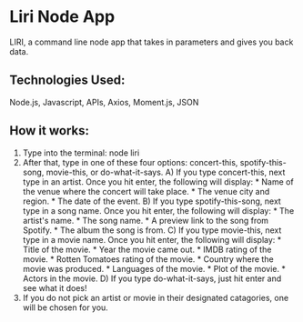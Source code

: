 # Liri Node App
LIRI, a command line node app that takes in parameters and gives you back data.

## Technologies Used:
Node.js, Javascript, APIs, Axios, Moment.js, JSON

## How it works:
1. Type into the terminal: node liri 
2. After that, type in one of these four options: concert-this, spotify-this-song, movie-this, or do-what-it-says.
  A) If you type concert-this, next type in an artist. Once you hit enter, the following will display:
       * Name of the venue where the concert will take place.
       * The venue city and region.
       * The date of the event.
  B) If you type spotify-this-song, next type in a song name. Once you hit enter, the following will display:
       * The artist's name.
       * The song name.
       * A preview link to the song from Spotify.
       * The album the song is from.
  C) If you type movie-this, next type in a movie name. Once you hit enter, the following will display:
       * Title of the movie.
       * Year the movie came out.
       * IMDB rating of the movie.
       * Rotten Tomatoes rating of the movie.
       * Country where the movie was produced.
       * Languages of the movie.
       * Plot of the movie.
       * Actors in the movie.
  D) If you type do-what-it-says, just hit enter and see what it does!
 3. If you do not pick an artist or movie in their designated catagories, one will be chosen for you.
  

